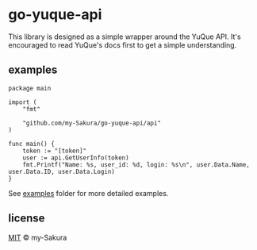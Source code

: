 # go-yuque-api
This library is designed as a simple wrapper around the YuQue API. It's encouraged to read YuQue's docs first to get a simple understanding. 

## examples
```
package main

import (
	"fmt"

	"github.com/my-Sakura/go-yuque-api/api"
)

func main() {
	token := "[token]"
	user := api.GetUserInfo(token)
	fmt.Printf("Name: %s, user_id: %d, login: %s\n", user.Data.Name, user.Data.ID, user.Data.Login)
}
```
See [examples](https://github.com/my-Sakura/go-yuque-api/tree/main/examples) folder for more detailed examples.

## license
[MIT](https://github.com/my-Sakura/go-yuque-api/blob/main/LICENSE) © my-Sakura

